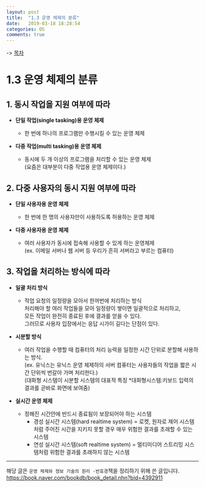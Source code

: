 ```yaml
---
layout: post
title:  "1.3 운영 체제의 분류"
date:   2019-03-18 18:28:54
categories: OS
comments: true
---
```


-> [목차](https://chogyujin.github.io/2019/03/17/%EB%AA%A9%EC%B0%A8/)

# 1.3 운영 체제의 분류

## 1. 동시 작업을 지원 여부에 따라

- **단일 작업(single tasking)용 운영 체제**
  + 한 번에 하나의 프로그램만 수행시킬 수 있는 운영 체제  

- **다중 작업(multi tasking)용 운영 체제**
  + 동시에 두 개 이상의 프로그램을 처리할 수 있는 운영 체제  
  (요즘은 대부분이 다중 작업용 운영 체제이다.)

## 2. 다중 사용자의 동시 지원 여부에 따라

- **단일 사용자용 운영 체제**
  + 한 번에 한 명의 사용자만이 사용하도록 허용하는 운영 체제  

- **다중 사용자용 운영 체제**
  + 여러 사용자가 동시에 접속해 사용할 수 있게 하는 운영체제  
  (ex. 이메일 서버나 웹 서버 등 우리가 흔히 서버라고 부르는 컴퓨터)  

## 3. 작업을 처리하는 방식에 따라

- **일괄 처리 방식**

  + 작업 요청의 일정량을 모아서 한꺼번에 처리하는 방식  
  처리해야 할 여러 작업들을 모아 일정량이 쌓이면 일괄적으로 처리하고,  
  모든 작업이 완전히 종료된 후에 결과를 얻을 수 있다.  
  그러므로 사용자 입장에서는 응답 시가이 길다는 단점이 있다.  
  
- **시분할 방식**
  + 여러 작업을 수행할 때 컴퓨터의 처리 능력을 일정한 시간 단위로 분할해 사용하는 방식.  
  (ex. 유닉스는 유닉스 운영 체제하의 서버 컴퓨터는 사용자들의 작업을 짧은 시간 단위씩 번갈아 가며 처리한다.)  
  (대화형 시스템이 시분할 시스템의 대표적 특징 *대화형시스템:키보드 입력의 결과를 곧바로 화면에 보여줌)  

- **실시간 운영 체제**
  + 정해진 시간안에 반드시 종료됨이 보장되어야 하는 시스템
    * 경성 실시간 시스템(hard realtime system)
      = 로켓, 원자로 제어 시스템처럼 주어진 시간을 지키지 못할 경우 매우 위험한 결과를 초래할 수 있는 시스템
    * 연성 실시간 시스템(soft realtime system)
      = 멀티미디어 스트리밍 시스템처럼 위험한 결과를 초래하지 않는 시스템

---  
  

해당 글은 `운영 체제와 정보 기술의 원리 -반효경`책을 정리하기 위해 쓴 글입니다.  
https://book.naver.com/bookdb/book_detail.nhn?bid=4392911
